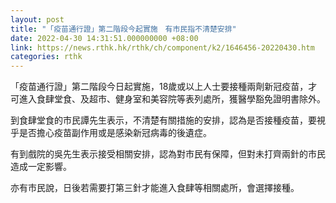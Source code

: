 ```yaml
---
layout: post
title: "「疫苗通行證」第二階段今起實施　有市民指不清楚安排"
date: 2022-04-30 14:31:51.000000000 +08:00
link: https://news.rthk.hk/rthk/ch/component/k2/1646456-20220430.htm
categories: rthk
---
```


「疫苗通行證」第二階段今日起實施，18歲或以上人士要接種兩劑新冠疫苗，才可進入食肆堂食、及超市、健身室和美容院等表列處所，獲醫學豁免證明書除外。

到食肆堂食的市民譚先生表示，不清楚有關措施的安排，認為是否接種疫苗，要視乎是否擔心疫苗副作用或是感染新冠病毒的後遺症。

有到戲院的吳先生表示接受相關安排，認為對市民有保障，但對未打齊兩針的市民造成一定影響。

亦有市民說，日後若需要打第三針才能進入食肆等相關處所，會選擇接種。
